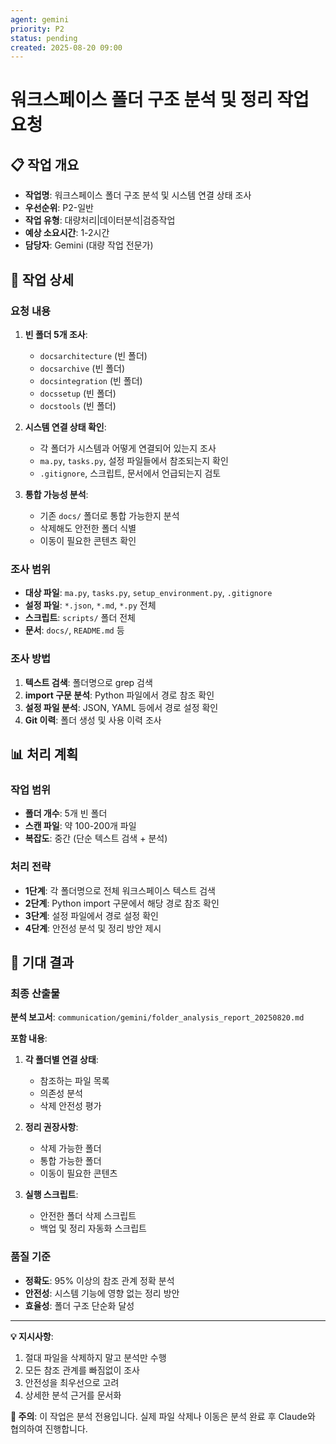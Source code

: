 ```yaml
---
agent: gemini
priority: P2
status: pending
created: 2025-08-20 09:00
---
```


# 워크스페이스 폴더 구조 분석 및 정리 작업 요청

## 📋 작업 개요
- **작업명**: 워크스페이스 폴더 구조 분석 및 시스템 연결 상태 조사
- **우선순위**: P2-일반
- **작업 유형**: 대량처리|데이터분석|검증작업
- **예상 소요시간**: 1-2시간
- **담당자**: Gemini (대량 작업 전문가)

## 🎯 작업 상세

### 요청 내용
1. **빈 폴더 5개 조사**:
   - `docsarchitecture` (빈 폴더)
   - `docsarchive` (빈 폴더)  
   - `docsintegration` (빈 폴더)
   - `docssetup` (빈 폴더)
   - `docstools` (빈 폴더)

2. **시스템 연결 상태 확인**:
   - 각 폴더가 시스템과 어떻게 연결되어 있는지 조사
   - `ma.py`, `tasks.py`, 설정 파일들에서 참조되는지 확인
   - `.gitignore`, 스크립트, 문서에서 언급되는지 검토

3. **통합 가능성 분석**:
   - 기존 `docs/` 폴더로 통합 가능한지 분석
   - 삭제해도 안전한 폴더 식별
   - 이동이 필요한 콘텐츠 확인

### 조사 범위
- **대상 파일**: `ma.py`, `tasks.py`, `setup_environment.py`, `.gitignore`
- **설정 파일**: `*.json`, `*.md`, `*.py` 전체
- **스크립트**: `scripts/` 폴더 전체
- **문서**: `docs/`, `README.md` 등

### 조사 방법
1. **텍스트 검색**: 폴더명으로 grep 검색
2. **import 구문 분석**: Python 파일에서 경로 참조 확인  
3. **설정 파일 분석**: JSON, YAML 등에서 경로 설정 확인
4. **Git 이력**: 폴더 생성 및 사용 이력 조사

## 📊 처리 계획

### 작업 범위
- **폴더 개수**: 5개 빈 폴더
- **스캔 파일**: 약 100-200개 파일
- **복잡도**: 중간 (단순 텍스트 검색 + 분석)

### 처리 전략
- **1단계**: 각 폴더명으로 전체 워크스페이스 텍스트 검색
- **2단계**: Python import 구문에서 해당 경로 참조 확인
- **3단계**: 설정 파일에서 경로 설정 확인
- **4단계**: 안전성 분석 및 정리 방안 제시

## 💬 기대 결과

### 최종 산출물
**분석 보고서**: `communication/gemini/folder_analysis_report_20250820.md`

**포함 내용**:
1. **각 폴더별 연결 상태**:
   - 참조하는 파일 목록
   - 의존성 분석
   - 삭제 안전성 평가

2. **정리 권장사항**:
   - 삭제 가능한 폴더
   - 통합 가능한 폴더  
   - 이동이 필요한 콘텐츠

3. **실행 스크립트**:
   - 안전한 폴더 삭제 스크립트
   - 백업 및 정리 자동화 스크립트

### 품질 기준
- **정확도**: 95% 이상의 참조 관계 정확 분석
- **안전성**: 시스템 기능에 영향 없는 정리 방안
- **효율성**: 폴더 구조 단순화 달성

---

**💡 지시사항**: 
1. 절대 파일을 삭제하지 말고 분석만 수행
2. 모든 참조 관계를 빠짐없이 조사
3. 안전성을 최우선으로 고려
4. 상세한 분석 근거를 문서화

**🚨 주의**: 이 작업은 분석 전용입니다. 실제 파일 삭제나 이동은 분석 완료 후 Claude와 협의하여 진행합니다.